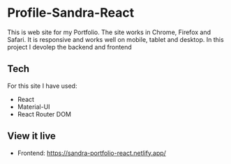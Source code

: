 # Profile-Sandra-React

This is web site for my Portfolio. The site works in Chrome, Firefox and Safari.
It is responsive and works well on mobile, tablet and desktop. In this project I devolep the backend and frontend

## Tech

For this site I have used:
 * React
 * Material-UI
 * React Router DOM

## View it live
- Frontend:
https://sandra-portfolio-react.netlify.app/

